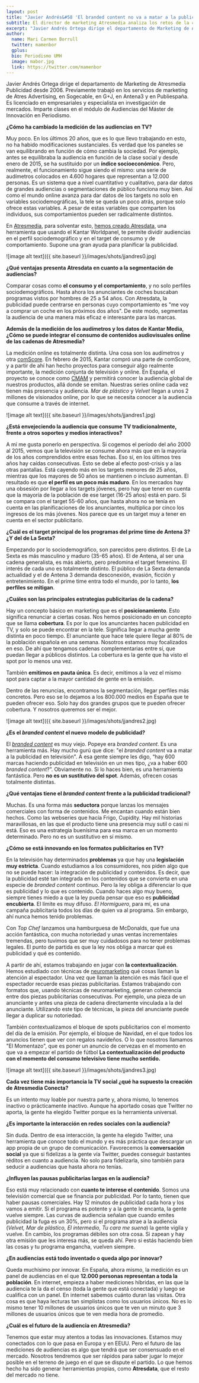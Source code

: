 ```yaml
---
layout: post
title: "Javier Andrés&#58 'El branded content no va a matar a la publicidad en televisión'"
subtitle: El director de marketing Atresmedia analiza los retos de la comercialización publicitaria televisiva en un escenario multipantalla 
excerpt: "Javier Andrés Ortega dirige el departamento de Marketing de Atresmedia Publicidad desde 2006. Previamente trabajó en los servicios de marketing de Atres Advertising, en Sogecable, en G+J, en Antena3 y en Publiespaña. Es licenciado en empresariales y especialista en investigación de mercados. Imparte clases en el módulo de Audiencias del Máster de Innovación en Periodismo."
author:
  name: Mari Carmen Borrull
  twitter: mamenbor
  gplus:  
  bio: Periodismo UMH
  image: mabor.jpg
  link: https://twitter.com/mamenbor
---
```

Javier Andrés Ortega dirige el departamento de Marketing de Atresmedia Publicidad desde 2006. Previamente trabajó en los servicios de marketing de Atres Advertising, en Sogecable, en G+J, en Antena3 y en Publiespaña. Es licenciado en empresariales y especialista en investigación de mercados. Imparte clases en el módulo de Audiencias del Máster de Innovación en Periodismo.

**¿Cómo ha cambiado la medición de las audiencias en TV?**

Muy poco. En los últimos 20 años, que es lo que llevo trabajando en esto, no ha habido modificaciones sustanciales. Es verdad que los paneles se van equilibrando en función de cómo cambia la sociedad. Por ejemplo, antes se equilibraba la audiencia en función de la clase social y desde enero de 2015, se ha sustituido por un **índice socioeconómico**. Pero, realmente, el funcionamiento sigue siendo el mismo: una serie de audímetros colocados en 4.600 hogares que representan a 12.000 personas. Es un sistema que a nivel cuantitativo y cualitativo, para dar datos de grandes audiencias o segmentaciones de público funciona muy bien. Así como el mundo online avanza para dar datos de los targets no solo en variables sociodemográficas, la tele se queda un poco atrás, porque solo ofrece estas variables. A pesar de estas variables que comparten los individuos, sus comportamientos pueden ser radicalmente distintos. 

En [Atresmedia](http://www.atresmedia.com/), para solventar esto, [hemos creado Atresdata](http://www.atresmediapublicidad.com/television/atresmedia-lanza-atresdata_2016031000144.html), una herramienta que usando el Kantar Worldpanel, te permite dividir audiencias en el perfil sociodemográfico y en el target de consumo y de comportamiento. Supone una gran ayuda para planificar la publicidad. 

![image alt text]({{ site.baseurl }}/images/shots/jjandres0.jpg)

**¿Qué ventajas presenta Atresdata en cuanto a la segmentación de audiencias?**

Comparar cosas como **el consumo y el comportamiento**, y no solo perfiles sociodemográficos.  Hasta ahora los anunciantes de coches buscaban programas vistos por hombres de 25 a 54 años. Con Atresdata, la publicidad puede centrarse en personas cuyo comportamiento es "me voy a comprar un coche en los próximos dos años". De este modo, segmentas la audiencia de una manera más eficaz e interesante para las marcas.  

**Además de la medición de los audímetros y los datos de Kantar Media, ¿Cómo se puede integrar el consumo de contenidos audiovisuales online de las cadenas de Atresmedia?**

La medición online es totalmente distinta. Una cosa son los audímetros y otra [comScore](http://www.comscore.com/). En febrero de 2015, Kantar compró una parte de comScore, y a partir de ahí han hecho proyectos para conseguir algo realmente importante, la medición conjunta de televisión y online. En España, el proyecto se conoce como [CMAM](http://www.kantarmedia.com/ie/our-solutions/audience-measurement/cross-media/cross-media-audience-measurement-cmam) y permitirá conocer la audiencia global de nuestros productos, allá donde se emitan. Nuestras series online cada vez tienen más presencia y audiencia. *Mar de plástico* y *Velvet* llegan a unos 2 millones de visionados online, por lo que se necesita conocer a la audiencia que consume a través de internet. 

![image alt text]({{ site.baseurl }}/images/shots/jjandres1.jpg)

**¿Está envejeciendo la audiencia que consume TV tradicionalmente, frente a otros soportes y medios interactivos?**

A mí me gusta ponerlo en perspectiva. Si cogemos el período del año 2000 al 2015, vemos que la televisión se consume ahora más que en la mayoría de los años comprendidos entre esas fechas. Eso sí, en los últimos tres años hay caídas consecutivas. Esto se debe al efecto post-crisis y a las otras pantallas. Está cayendo más en los targets menores de 25 años, mientras que los mayores de 50 años se mantienen o incluso aumentan. El resultado es que **el perfil es un poco más maduro**. En los mercados hay una obsesión por llegar a los targets jóvenes, pero hay que tener en cuenta que la mayoría de la población de ese target (16-25 años) está en paro. Si se compara con el target 55-60 años, que hasta ahora no se tenía en cuenta en las planificaciones de los anunciantes, multiplica por cinco los ingresos de los más jóvenes. Nos parece que es un target muy a tener en cuenta en el sector publicitario.  

**¿Cuál es el target principal de los programas del prime time de Antena 3? ¿Y del de La Sexta?**

Empezando por lo sociodemográfico, son parecidos pero distintos. El de La Sexta es más masculino y maduro (35-65 años). El de Antena, al ser una cadena generalista, es más abierto, pero predomina el target femenino. El interés de cada uno es totalmente distinto. El público de La Sexta demanda actualidad y el de Antena 3 demanda desconexión, evasión, ficción y entretenimiento. En el prime time entra todo el mundo, por lo tanto, **los perfiles se mitigan**. 

**¿Cuáles son las principales estrategias publicitarias de la cadena?**

Hay un concepto básico en marketing que es el **posicionamiento**. Esto significa renunciar a ciertas cosas. Nos hemos posicionado en un concepto que se llama **cobertura**. Es por lo que los anunciantes hacen publicidad en TV, y solo se puede encontrar en la tele. Significa llegar a mucha gente distinta en poco tiempo. El anunciante que hace tele quiere llegar al 80% de la población española en una semana. Nosotros estamos muy focalizados en eso. De ahí que tengamos cadenas complementarias entre sí, que puedan llegar a públicos distintos. La cobertura es la gente que ha visto el spot por lo menos una vez. 

También **emitimos en pauta única**. Es decir, emitimos a la vez el mismo spot para captar a la mayor cantidad de gente en la emisión. 

Dentro de las renuncias, encontramos la segmentación, llegar perfiles más concretos. Pero eso se lo dejamos a los 800.000 medios en España que te pueden ofrecer eso. Solo hay dos grandes grupos que te pueden ofrecer cobertura. Y nosotros queremos ser el mejor. 

![image alt text]({{ site.baseurl }}/images/shots/jjandres2.jpg)

**¿Es el _branded content_ el nuevo modelo de publicidad?**

El _[branded content](https://www.40defiebre.com/que-es/branded-content/)_ es muy viejo. Popeye era _branded content_. Es una herramienta más. Hay mucho gurú que dice: "el *branded content* va a matar a la publicidad en televisión". A esa gente siempre les digo, “hay 600 marcas haciendo publicidad en televisión en un mes tipo, ¿va a haber 600 *branded content*?”. Obviamente no. Si lo haces bien, es una herramienta fantástica. Pero **no es un sustitutivo del spot**. Además, ofrecen cosas totalmente distintas. 

**¿Qué ventajas tiene el _branded content_ frente a la publicidad tradicional?**

Muchas. Es una forma más **seductora** porque lanzas los mensajes comerciales con forma de contenidos. Me encantan cuando están bien hechos. Como las webseries que hacía Frigo, Cupidity. Hay mil historias maravillosas, en las que el producto tiene una presencia muy sutil o casi ni está. Eso es una estrategia buenísima para esa marca  en un momento determinado. Pero no es un sustitutivo en sí mismo. 

**¿Cómo se está innovando en los formatos publicitarios en TV?**

En la televisión hay determinados **problemas** ya que hay una **legislación muy estricta**. Cuando estudiamos a los consumidores, nos piden algo que no se puede hacer: la integración de publicidad y contenidos. Es decir, que la publicidad esté tan integrada en los contenidos que se convierta en una especie de *branded content* continuo. Pero la ley obliga a diferenciar lo que es publicidad y lo que es contenido. Cuando haces algo muy bueno, siempre tienes miedo a que la ley pueda pensar que eso es **publicidad encubierta**. El límite es muy difuso. *El Hormiguero*, para mí, es una campaña publicitaria todos los días de quien va al programa. Sin embargo, ahí nunca hemos tenido problemas. 

Con *Top Chef* lanzamos una hamburguesa de McDonalds, que fue una acción fantástica, con mucha notoriedad y unas ventas incrementales tremendas, pero tuvimos que ser muy cuidadosos para no tener problemas legales. El punto de partida es que la ley nos obliga a marcar qué es publicidad y qué es contenido. 

A partir de ahí, estamos trabajando en jugar con **la contextualización**. Hemos estudiado con técnicas de [neuromarketing](http://neuromarca.com/neuromarketing/) qué cosas llaman la atención al espectador. Una vez que llaman la atención es más fácil que el espectador recuerde esas piezas publicitarias. Estamos trabajando con formatos que, usando técnicas de neuromarketing, generan coherencia entre dos piezas publicitarias consecutivas. Por ejemplo, una pieza de un anunciante y antes una pieza de cadena directamente vinculada a la del anunciante. Utilizando este tipo de técnicas, la pieza del anunciante puede llegar a duplicar su notoriedad. 

También contextualizamos el bloque de spots publicitarios con el momento del día de la emisión. Por ejemplo, el bloque de Navidad, en el que todos los anuncios tienen que ver con regalos navideños. O lo que nosotros llamamos "El Momentazo", que es poner un anuncio de cervezas en el momento en que va a empezar el partido de fútbol **La contextualización del producto con el momento del consumo televisivo tiene mucho sentido.**

![image alt text]({{ site.baseurl }}/images/shots/jjandres3.jpg)

**Cada vez tiene más importancia la TV social ¿qué ha supuesto la creación de Atresmedia Conecta?**

Es un intento muy loable por nuestra parte y, ahora mismo, lo tenemos inactivo o prácticamente inactivo. Aunque ha aportado cosas que Twitter no aporta, la gente ha elegido Twitter porque es la herramienta universal. 

**¿Es importante la interacción en redes sociales con la audiencia?**

Sin duda. Dentro de esa interacción, la gente ha elegido Twitter, una herramienta que conoce todo el mundo y es más práctica que descargar un app propia de un grupo de comunicación. Favorecemos la **conversación social** ya que si fidelizas a la gente vía Twitter, puedes conseguir bastantes réditos en cuanto a audiencia. No solo para fidelizarla, sino también para seducir a audiencias que hasta ahora no tenías. 

**¿Influyen las pausas publicitarias largas en la audiencia?**

Eso está muy relacionado con **cuanto te interese el contenido**. Somos una televisión comercial que se financia por publicidad. Por lo tanto, tienen que haber pausas comerciales. Hay 12 minutos de publicidad cada hora y los vamos a emitir. Si el programa es potente y a la gente le encanta, la gente vuelve siempre. Las curvas de audiencia señalan que cuando emites publicidad la fuga es un 30%, pero si el programa atrae a la audiencia (*Velvet, Mar de plástico, El intermedio, Tu cara me suena*) la gente vigila y vuelve. En cambio, los programas débiles son otra cosa. Si zapean y hay otra emisión que les interesa más, se queda ahí. Pero si estás haciendo bien las cosas y tu programa engancha, vuelven siempre. 

**¿En audiencias está todo inventado o queda algo por innovar?**

Queda muchísimo por innovar. En España, ahora mismo, la medición es un panel de audiencias en el que **12.000 personas representan a toda la población**. En internet, empieza a haber mediciones híbridas, en las que la audiencia te la da el censo (toda la gente que está conectada) y luego se cualifica con un panel. En internet sabemos cuánto duran las visitas. Otra cosa es que haya lecturas tan simplistas como los usuarios únicos. No es lo mismo tener 10 millones de usuarios únicos que te ven un minuto que 3 millones de usuarios únicos que te ven media hora de promedio. 

**¿Cuál es el futuro de la audiencia en Atresmedia?**

Tenemos que estar muy atentos a todas las innovaciones. Estamos muy conectados con lo que pasa en Europa y en EEUU. Pero el futuro de las mediciones de audiencias es algo que tendrá que ser consensuado en el mercado. Nosotros tendremos que ser rápidos para saber jugar lo mejor posible en el terreno de juego en el que se dispute el partido. Lo que hemos hecho ha sido generar herramientas propias, como **Atresdata**, que el resto del mercado no tiene.